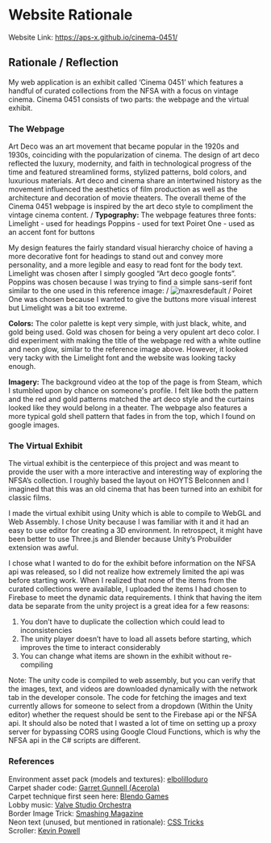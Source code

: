 # Website Rationale
Website Link: https://aps-x.github.io/cinema-0451/

## Rationale / Reflection

My web application is an exhibit called ‘Cinema 0451’ which features a handful of curated collections from the NFSA with a focus on vintage cinema. Cinema 0451 consists of two parts: the webpage and the virtual exhibit.

### The Webpage

Art Deco was an art movement that became popular in the 1920s and 1930s, coinciding with the popularization of cinema. The design of art deco reflected the luxury, modernity, and faith in technological progress of the time and featured streamlined forms, stylized patterns, bold colors, and luxurious materials. Art deco and cinema share an intertwined history as the movement influenced the aesthetics of film production as well as the architecture and decoration of movie theaters.
The overall theme of the Cinema 0451 webpage is inspired by the art deco style to compliment the vintage cinema content.
/
**Typography:** The webpage features three fonts:
Limelight - used for headings
Poppins - used for text
Poiret One - used as an accent font for buttons

My design features the fairly standard visual hierarchy choice of having a more decorative font for headings to stand out and convey more personality, and a more legible and easy to read font for the body text.
Limelight was chosen after I simply googled “Art deco google fonts”. Poppins was chosen because I was trying to find a simple sans-serif font similar to the one used in this reference image:
/
![maxresdefault](https://github.com/user-attachments/assets/09801e6a-b5b2-415e-a915-b2fc8d206a64)
/
Poiret One was chosen because I wanted to give the buttons more visual interest but Limelight was a bit too extreme.

**Colors:** The color palette is kept very simple, with just black, white, and gold being used. Gold was chosen for being a very opulent art deco color. I did experiment with making the title of the webpage red with a white outline and neon glow, similar to the reference image above. However, it looked very tacky with the Limelight font and the website was looking tacky enough.

**Imagery:** The background video at the top of the page is from Steam, which I stumbled upon by chance on someone's profile. I felt like both the pattern and the red and gold patterns matched the art deco style and the curtains looked like they would belong in a theater. The webpage also features a more typical gold shell pattern that fades in from the top, which I found on google images.

### The Virtual Exhibit

The virtual exhibit is the centerpiece of this project and was meant to provide the user with a more interactive and interesting way of exploring the NFSA’s collection. I roughly based the layout on HOYTS Belconnen and I imagined that this was an old cinema that has been turned into an exhibit for classic films.

I made the virtual exhibit using Unity which is able to compile to WebGL and Web Assembly. I chose Unity because I was familiar with it and it had an easy to use editor for creating a 3D environment. In retrospect, it might have been better to use Three.js and Blender because Unity’s Probuilder extension was awful.

I chose what I wanted to do for the exhibit before information on the NFSA api was released, so I did not realize how extremely limited the api was before starting work. When I realized that none of the items from the curated collections were available, I uploaded the items I had chosen to Firebase to meet the dynamic data requirements. I think that having the item data be separate from the unity project is a great idea for a few reasons:
1. You don’t have to duplicate the collection which could lead to inconsistencies
2. The unity player doesn’t have to load all assets before starting, which improves the time to interact considerably
3. You can change what items are shown in the exhibit without re-compiling 

Note: The unity code is compiled to web assembly, but you can verify that the images, text, and videos are downloaded dynamically with the network tab in the developer console.
The code for fetching the images and text currently allows for someone to select from a dropdown (Within the Unity editor) whether the request should be sent to the Firebase api or the NFSA api. It should also be noted that I wasted a lot of time on setting up a proxy server for bypassing CORS using Google Cloud Functions, which is why the NFSA api in the C# scripts are different.

### References

Environment asset pack (models and textures): [elbolilloduro](https://elbolilloduro.itch.io/laundry)
\
Carpet shader code: [Garret Gunnell (Acerola)](https://github.com/GarrettGunnell/Shell-Texturing/tree/main/Assets)
\
Carpet technique first seen here: [Blendo Games](https://blendogames.com/news/post/2018-11-08-carpet_tech/)
\
Lobby music: [Valve Studio Orchestra](https://www.youtube.com/watch?v=Q7eJg7hRvqE)
\
Border Image Trick: [Smashing Magazine](https://www.smashingmagazine.com/2024/01/css-border-image-property/)
\
Neon text (unused, but mentioned in rationale): [CSS Tricks](https://css-tricks.com/how-to-create-neon-text-with-css/)
\
Scroller: [Kevin Powell](https://www.youtube.com/watch?v=iLmBy-HKIAw)
